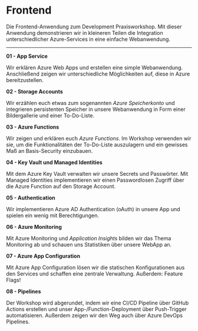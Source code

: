 # Frontend


Die Frontend-Anwendung zum Development Praxisworkshop.
Mit dieser Anwendung demonstrieren wir in kleineren Teilen die Integration unterschiedlicher Azure-Services in eine einfache Webanwendung.

---

**01 - App Service**

Wir erklären Azure Web Apps und erstellen eine simple Webanwendung. Anschließend zeigen wir unterschiedliche Möglichkeiten auf, diese in Azure bereitzustellen.

**02 - Storage Accounts**

Wir erzählen euch etwas zum sogenannten *Azure Speicherkonto* und integrieren persistenten Speicher in unsere Webanwendung in Form einer Bildergallerie und einer To-Do-Liste.

**03 - Azure Functions**

Wir zeigen und erklären euch *Azure Functions*. Im Workshop verwenden wir sie, um die Funktionalitäten der To-Do-Liste auszulagern und ein gewisses Maß an Basis-Security einzubauen.

**04 - Key Vault und Managed Identities**

Mit dem Azure Key Vault verwalten wir unsere Secrets und Passwörter. Mit Managed Identities implementieren wir einen Passwordlosen Zugriff über die Azure Function auf den Storage Account.

**05 - Authentication**

Wir implementieren Azure AD Authentication (oAuth) in unsere App und spielen ein wenig mit Berechtigungen.

**06 - Azure Monitoring**

Mit Azure Monitoring und *Application Insights* bilden wir das Thema Monitoring ab und schauen uns Statistiken über unsere WebApp an.

**07 - Azure App Configuration**

Mit Azure App Configuration lösen wir die statischen Konfigurationen aus den Services und schaffen eine zentrale Verwaltung.
Außerdem: Feature Flags!

**08 - Pipelines**

Der Workshop wird abgerundet, indem wir eine CI/CD Pipeline über GitHub Actions erstellen und unser App-/Function-Deployment über Push-Trigger automatisieren.
Außerdem zeigen wir den Weg auch über Azure DevOps Pipelines.
